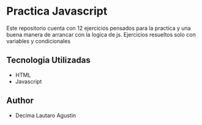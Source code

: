 # Practica Javascript
Este repositorio cuenta con 12 ejercicios pensados para la practica y una buena manera de arrancar con la logica de js. Ejercicios resueltos solo con variables y condicionales

## Tecnologia Utilizadas
* HTML
* Javascript


## Author
* Decima Lautaro Agustin
